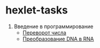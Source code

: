 # hexlet-tasks

1. Введение в программирование
    - [Переворот числа](introduction/reverse-number.js)
    - [Преобразование DNA в RNA](introduction/dnaToRna.js)
